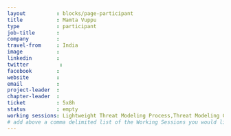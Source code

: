 ```yaml
---
layout          : blocks/page-participant
title           : Mamta Vuppu
type            : participant
job-title       :
company         :
travel-from     : India
image           :
linkedin        :
twitter          :
facebook        :
website         :
email           :
project-leader  :
chapter-leader  :
ticket          : 5x8h
status          : empty
working sessions: Lightweight Threat Modeling Process,Threat Modeling Cheat Sheet,Threat Modeling Templates,Threat Modeling Where do I Start,Women in Cyber
# add above a comma delimited list of the Working Sessions you would like to attend (use the session's title)
---
```


<!-- put more details about participant here -->
